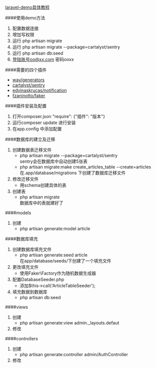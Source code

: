 [laravel-demo具体教程](http://lvwenhan.com/laravel/398.html)             

####使用demo方法
1. 配置数据连接
2. 增加写权限
3. 运行 php artisan migrate
4. 运行 php artisan migrate --package=cartalyst/sentry
5. 运行 php artisan db:seed
6. 登陆账号oo@xx.com 密码ooxx

####需要的四个插件
+ [way/generators](http://blog.csdn.net/huyanping/article/details/39828223)
+ [cartalyst/sentry](https://cartalyst.com/manual/sentry)
+ [edvinaskrucas/notification](https://github.com/edvinaskrucas/notification)
+ [fzaninotto/faker](https://github.com/fzaninotto/Faker)

####插件安装及配置
1. 打开composer.json   "require": {"插件": "版本"}
2. 运行composer update 进行安装
3. 在app.config 中添加配置

####数据库的建立及迁移
1. 创建数据表迁移文件
    + php artisan migrate --package=cartalyst/sentry    
      sentry会在数据库中自动创建5张表
    + php artisan migrate:make create_articles_table --create=articles        
      在.app/database/migrations 下创建了数据库迁移文件        
2. 修改迁移文件
    + 用schema创建具体的表
3. 创建表
    + php artisan migrate        
      数据库中的表就建好了


####models
1. 创建   
    + php artisan generate:model article  


####数据库填充
1. 创建数据库填充文件
    + php artisan generate:seed article           
      在app/database/seeds/下创建了一个填充文件
2. 更改填充文件
    + 使用Faker\Factory作为随机数据生成器
3. 配置DatabaseSeeder.php
    + 添加$this->call('ArticleTableSeeder');
4. 填充数据到数据库
    + php artisan db:seed

####views
1. 创建 
    + php artisan generate:view admin._layouts.defaut
2. 修改

####controllers
1. 创建
    + php artisan generate:controller admin/AuthController
2. 修改
   

